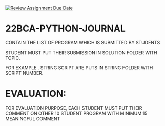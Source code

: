 [![Review Assignment Due Date](https://classroom.github.com/assets/deadline-readme-button-8d59dc4de5201274e310e4c54b9627a8934c3b88527886e3b421487c677d23eb.svg)](https://classroom.github.com/a/4s-0Cu7E)
# 22BCA-PYTHON-JOURNAL
CONTAIN THE LIST OF PROGRAM WHICH IS SUBMITTED BY STUDENTS 

STUDENT MUST PUT THEIR SUBMISSION IN SOLUTION FOLDER WITH TOPIC.

FOR EXAMPLE . STRING SCRIPT ARE PUTS IN STRING FOLDER WITH SCRIPT NUMBER.


EVALUATION:
============

FOR EVALUATION PURPOSE, EACH STUDENT MUST PUT THEIR COMMENT ON OTHER 10 STUDENT PROGRAM WITH MINIMUM 15 MEANINGFUL COMMENT 
